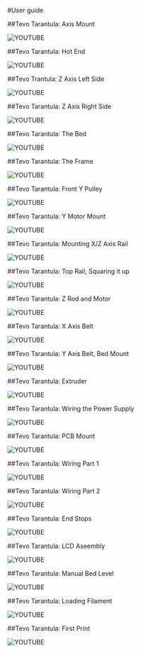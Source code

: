 #User guide

##Tevo Tarantula: Axis Mount

![YOUTUBE](kjc8OBsKi0U)

##Tevo Tarantula: Hot End

![YOUTUBE](UA0L-CeIsfU)

##Tevo Trantula: Z Axis Left Side

![YOUTUBE](xZSAV8wgkY4)

##Tevo Tarantula: Z Axis Right Side

![YOUTUBE](aWQVq2WBmBw)

##Tevo Tarantula: The Bed

![YOUTUBE](dVPn4F9E-58)

##Tevo Tarantula: The Frame

![YOUTUBE](cd1eq7PBJ68)

##Tevo Tarantula: Front Y Pulley

![YOUTUBE](kP2VfH3seyU)

##Tevo Tarantula: Y Motor Mount

![YOUTUBE](ASpiZLruV_g)

##Tevo Tarantula: Mounting X/Z Axis Rail

![YOUTUBE](SdbfJzpRvCg)

##Tevo Tarantula: Top Rail, Squaring it up

![YOUTUBE](69ffFF2jH2U)

##Tevo Tarantula: Z Rod and Motor

![YOUTUBE](4Xpand4vv68)

##Tevo Tarantula: X Axis Belt

![YOUTUBE](SI78y3WmA9I)

##Tevo Tarantula: Y Axis Belt, Bed Mount

![YOUTUBE](cq-1sfK1OTs)

##Tevo Tarantula: Extruder

![YOUTUBE](8FtcHHTXdRw)

##Tevo Tarantula: Wiring the Power Supply

![YOUTUBE](QXZLPxs-2g0)

##Tevo Tarantula: PCB Mount

![YOUTUBE](JU4yry9pFbM)

##Tevo Tarantula: Wiring Part 1

![YOUTUBE](Thp9QjF4g-4)

##Tevo Tarantula: Wiring Part 2

![YOUTUBE](BPRXYImeidU)

##Tevo Tarantula: End Stops

![YOUTUBE](4ahehMk2XBo)

##Tevo Tarantula: LCD Aseembly

![YOUTUBE](bRLhmWX551E)

##Tevo Tarantula: Manual Bed Level

![YOUTUBE](y2Sj9c1Mqlg)

##Tevo Tarantula: Loading Filament

![YOUTUBE](s9ynys-A2jM)

##Tevo Tarantula: First Print

![YOUTUBE](ny4yCuVsxeI)